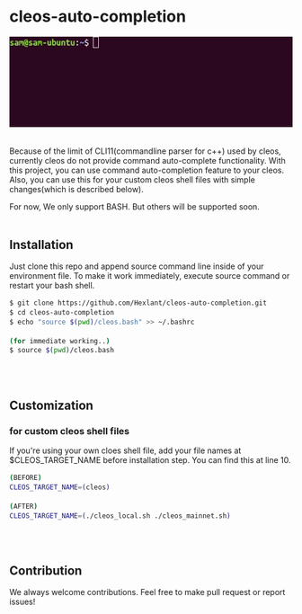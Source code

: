 # cleos-auto-completion

<img src="usage.gif"><br/><br/>

Because of the limit of CLI11(commandline parser for c++) used by cleos, currently cleos do not provide command auto-complete functionality.
With this project, you can use command auto-completion feature to your cleos. Also, you can use this for your custom cleos shell files with simple changes(which is described below).

For now, We only support BASH. But others will be supported soon.
<br/><br/>


## Installation
Just clone this repo and append source command line inside of your environment file. To make it work immediately, execute source command or restart your bash shell.
```bash
$ git clone https://github.com/Hexlant/cleos-auto-completion.git
$ cd cleos-auto-completion
$ echo "source $(pwd)/cleos.bash" >> ~/.bashrc

(for immediate working..)
$ source $(pwd)/cleos.bash
```
<br/><br/>


## Customization
### for custom cleos shell files
If you're using your own cloes shell file, add your file names at $CLEOS_TARGET_NAME before installation step. You can find this at line 10.
```bash
(BEFORE)
CLEOS_TARGET_NAME=(cleos)

(AFTER)
CLEOS_TARGET_NAME=(./cleos_local.sh ./cleos_mainnet.sh)
```
<br/><br/>


## Contribution
We always welcome contributions. Feel free to make pull request or report issues!
